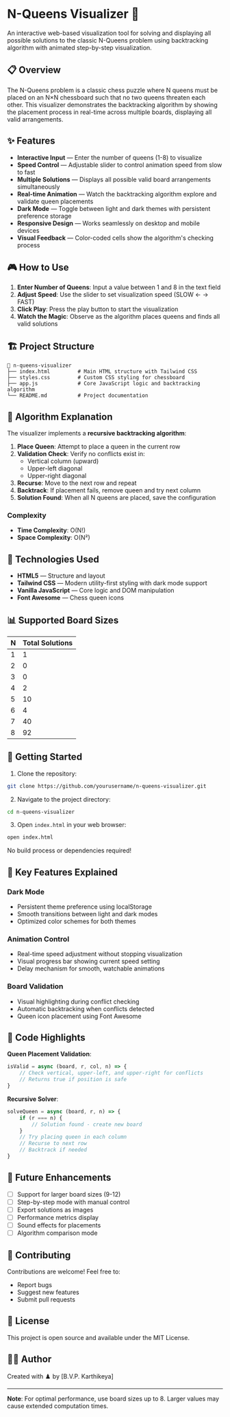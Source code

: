 # N-Queens Visualizer 👑

An interactive web-based visualization tool for solving and displaying all possible solutions to the classic N-Queens problem using backtracking algorithm with animated step-by-step visualization.

## 📋 Overview

The N-Queens problem is a classic chess puzzle where N queens must be placed on an N×N chessboard such that no two queens threaten each other. This visualizer demonstrates the backtracking algorithm by showing the placement process in real-time across multiple boards, displaying all valid arrangements.

## ✨ Features

- **Interactive Input** — Enter the number of queens (1-8) to visualize
- **Speed Control** — Adjustable slider to control animation speed from slow to fast
- **Multiple Solutions** — Displays all possible valid board arrangements simultaneously
- **Real-time Animation** — Watch the backtracking algorithm explore and validate queen placements
- **Dark Mode** — Toggle between light and dark themes with persistent preference storage
- **Responsive Design** — Works seamlessly on desktop and mobile devices
- **Visual Feedback** — Color-coded cells show the algorithm's checking process

## 🎮 How to Use

1. **Enter Number of Queens**: Input a value between 1 and 8 in the text field
2. **Adjust Speed**: Use the slider to set visualization speed (SLOW ← → FAST)
3. **Click Play**: Press the play button to start the visualization
4. **Watch the Magic**: Observe as the algorithm places queens and finds all valid solutions

## 🏗️ Project Structure
```
📁 n-queens-visualizer
├── index.html         # Main HTML structure with Tailwind CSS
├── styles.css         # Custom CSS styling for chessboard
├── app.js             # Core JavaScript logic and backtracking algorithm
└── README.md          # Project documentation
```

## 🧠 Algorithm Explanation

The visualizer implements a **recursive backtracking algorithm**:

1. **Place Queen**: Attempt to place a queen in the current row
2. **Validation Check**: Verify no conflicts exist in:
   - Vertical column (upward)
   - Upper-left diagonal
   - Upper-right diagonal
3. **Recurse**: Move to the next row and repeat
4. **Backtrack**: If placement fails, remove queen and try next column
5. **Solution Found**: When all N queens are placed, save the configuration

### Complexity
- **Time Complexity**: O(N!)
- **Space Complexity**: O(N²)

## 🎨 Technologies Used

- **HTML5** — Structure and layout
- **Tailwind CSS** — Modern utility-first styling with dark mode support
- **Vanilla JavaScript** — Core logic and DOM manipulation
- **Font Awesome** — Chess queen icons

## 📊 Supported Board Sizes

| N | Total Solutions |
|---|----------------|
| 1 | 1              |
| 2 | 0              |
| 3 | 0              |
| 4 | 2              |
| 5 | 10             |
| 6 | 4              |
| 7 | 40             |
| 8 | 92             |

## 🚀 Getting Started

1. Clone the repository:
```bash
git clone https://github.com/yourusername/n-queens-visualizer.git
```

2. Navigate to the project directory:
```bash
cd n-queens-visualizer
```

3. Open `index.html` in your web browser:
```bash
open index.html
```

No build process or dependencies required!

## 🎯 Key Features Explained

### Dark Mode
- Persistent theme preference using localStorage
- Smooth transitions between light and dark modes
- Optimized color schemes for both themes

### Animation Control
- Real-time speed adjustment without stopping visualization
- Visual progress bar showing current speed setting
- Delay mechanism for smooth, watchable animations

### Board Validation
- Visual highlighting during conflict checking
- Automatic backtracking when conflicts detected
- Queen icon placement using Font Awesome

## 🔧 Code Highlights

**Queen Placement Validation**:
```javascript
isValid = async (board, r, col, n) => {
    // Check vertical, upper-left, and upper-right for conflicts
    // Returns true if position is safe
}
```

**Recursive Solver**:
```javascript
solveQueen = async (board, r, n) => {
    if (r === n) {
        // Solution found - create new board
    }
    // Try placing queen in each column
    // Recurse to next row
    // Backtrack if needed
}
```

## 📝 Future Enhancements

- [ ] Support for larger board sizes (9-12)
- [ ] Step-by-step mode with manual control
- [ ] Export solutions as images
- [ ] Performance metrics display
- [ ] Sound effects for placements
- [ ] Algorithm comparison mode

## 🤝 Contributing

Contributions are welcome! Feel free to:
- Report bugs
- Suggest new features
- Submit pull requests

## 📄 License

This project is open source and available under the MIT License.

## 👨‍💻 Author

Created with ♟️ by [B.V.P. Karthikeya]

---

**Note**: For optimal performance, use board sizes up to 8. Larger values may cause extended computation times.
